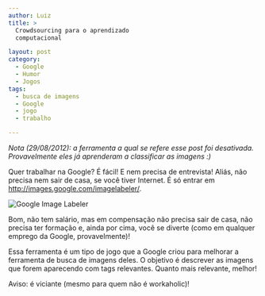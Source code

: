 ```yaml
---
author: Luiz
title: >
  Crowdsourcing para o aprendizado
  computacional

layout: post
category:
  - Google
  - Humor
  - Jogos
tags:
  - busca de imagens
  - Google
  - jogo
  - trabalho

---
```

*Nota (29/08/2012): a ferramenta a qual se refere esse post foi desativada. Provavelmente eles já aprenderam a classificar as imagens :)*

Quer trabalhar na Google? É fácil! E nem precisa de entrevista! Aliás, não precisa nem sair de casa, se você tiver Internet. É só entrar em <http://images.google.com/imagelabeler/>.

![Google Image Labeler][1]

Bom, não tem salário, mas em compensação não precisa sair de casa, não precisa ter formação e, ainda por cima, você se diverte (como em qualquer emprego da Google, provavelmente)!

Essa ferramenta é um tipo de jogo que a Google criou para melhorar a ferramenta de busca de imagens deles. O objetivo é descrever as imagens que forem aparecendo com tags relevantes. Quanto mais relevante, melhor!

Aviso: é viciante (mesmo para quem não é workaholic)! 














 [1]: http://vidageek.net/wp-content/uploads/2008/01/imglabeler.png






